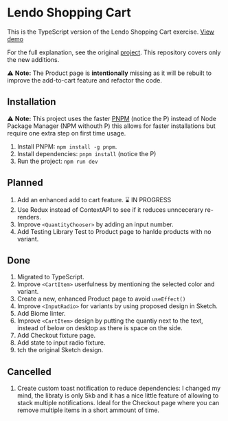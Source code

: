 # Lendo Shopping Cart

This is the TypeScript version of the Lendo Shopping Cart exercise. [View demo](https://lendo-ts.web.app)

For the full explanation, see the original [project](https://github.com/elalienx/lendo-shopping-cart). This repository covers only the new additions.

⚠️ **Note:** The Product page is **intentionally** missing as it will be rebuilt to improve the add-to-cart feature and refactor the code.

## Installation

⚠️ **Note:** This project uses the faster [PNPM](https://pnpm.io) (notice the P) instead of Node Package Manager (NPM withouth P) this allows for faster installations but require one extra step on first time usage.

1. Install PNPM: `npm install -g pnpm`.
1. Install dependencies: `pnpm install` (notice the P)
1. Run the project: `npm run dev`

## Planned

1. Add an enhanced add to cart feature. ⌛️ IN PROGRESS
1. Use Redux instead of ContextAPI to see if it reduces unncecerary re-renders.
1. Improve `<QuantityChooser>` by adding an input number.
1. Add Testing Library Test to Product page to hanlde products with no variant.

## Done

1. Migrated to TypeScript.
1. Improve `<CartItem>` userfulness by mentioning the selected color and variant.
1. Create a new, enhanced Product page to avoid `useEffect()`
1. Improve `<InputRadio>` for variants by using proposed design in Sketch.
1. Add Biome linter.
1. Improve `<CartItem>` design by putting the quantiy next to the text, instead of below on desktop as there is space on the side.
1. Add Checkout fixture page.
1. Add state to input radio fixture.
1. tch the original Sketch design.

## Cancelled

1. Create custom toast notification to reduce dependencies: I changed my mind, the libraty is only 5kb and it has a nice little feature of allowing to stack multiple notifications. Ideal for the Checkout page where you can remove multiple items in a short ammount of time.
